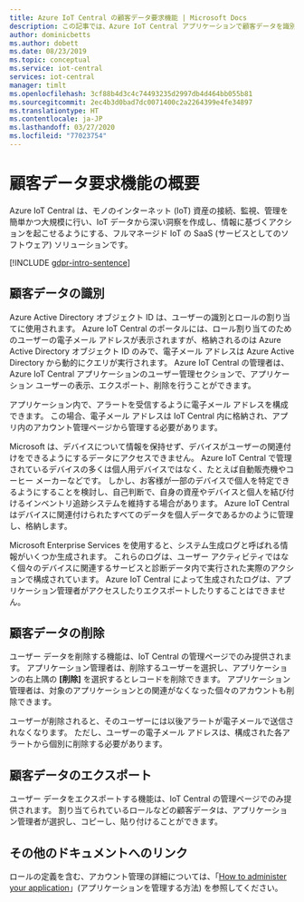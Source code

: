 ```yaml
---
title: Azure IoT Central の顧客データ要求機能 | Microsoft Docs
description: この記事では、Azure IoT Central アプリケーションで顧客データを識別、削除、およびエクスポートする方法について説明します。
author: dominicbetts
ms.author: dobett
ms.date: 08/23/2019
ms.topic: conceptual
ms.service: iot-central
services: iot-central
manager: timlt
ms.openlocfilehash: 3cf88b4d3c4c74493235d2997db4d464bb055b81
ms.sourcegitcommit: 2ec4b3d0bad7dc0071400c2a2264399e4fe34897
ms.translationtype: HT
ms.contentlocale: ja-JP
ms.lasthandoff: 03/27/2020
ms.locfileid: "77023754"
---
```

# <a name="summary-of-customer-data-request-features"></a>顧客データ要求機能の概要

Azure IoT Central は、モノのインターネット (IoT) 資産の接続、監視、管理を簡単かつ大規模に行い、IoT データから深い洞察を作成し、情報に基づくアクションを起こせるようにする、フルマネージド IoT の SaaS (サービスとしてのソフトウェア) ソリューションです。

[!INCLUDE [gdpr-intro-sentence](../../../includes/gdpr-intro-sentence.md)]

## <a name="identifying-customer-data"></a>顧客データの識別

Azure Active Directory オブジェクト ID は、ユーザーの識別とロールの割り当てに使用されます。 Azure IoT Central のポータルには、ロール割り当てのためのユーザーの電子メール アドレスが表示されますが、格納されるのは Azure Active Directory オブジェクト ID のみで、電子メール アドレスは Azure Active Directory から動的にクエリが実行されます。 Azure IoT Central の管理者は、Azure IoT Central アプリケーションのユーザー管理セクションで、アプリケーション ユーザーの表示、エクスポート、削除を行うことができます。

アプリケーション内で、アラートを受信するように電子メール アドレスを構成できます。 この場合、電子メール アドレスは IoT Central 内に格納され、アプリ内のアカウント管理ページから管理する必要があります。

Microsoft は、デバイスについて情報を保持せず、デバイスがユーザーの関連付けをできるようにするデータにアクセスできません。 Azure IoT Central で管理されているデバイスの多くは個人用デバイスではなく、たとえば自動販売機やコーヒー メーカーなどです。 しかし、お客様が一部のデバイスで個人を特定できるようにすることを検討し、自己判断で、自身の資産やデバイスと個人を結び付けるインベントリ追跡システムを維持する場合があります。 Azure IoT Central はデバイスに関連付けられたすべてのデータを個人データであるかのように管理し、格納します。

Microsoft Enterprise Services を使用すると、システム生成ログと呼ばれる情報がいくつか生成されます。 これらのログは、ユーザー アクティビティではなく個々のデバイスに関連するサービスと診断データ内で実行された実際のアクションで構成されています。 Azure IoT Central によって生成されたログは、アプリケーション管理者がアクセスしたりエクスポートしたりすることはできません。

## <a name="deleting-customer-data"></a>顧客データの削除

ユーザー データを削除する機能は、IoT Central の管理ページでのみ提供されます。 アプリケーション管理者は、削除するユーザーを選択し、アプリケーションの右上隅の **[削除]** を選択するとレコードを削除できます。 アプリケーション管理者は、対象のアプリケーションとの関連がなくなった個々のアカウントも削除できます。

ユーザーが削除されると、そのユーザーには以後アラートが電子メールで送信されなくなります。 ただし、ユーザーの電子メール アドレスは、構成された各アラートから個別に削除する必要があります。

## <a name="exporting-customer-data"></a>顧客データのエクスポート

ユーザー データをエクスポートする機能は、IoT Central の管理ページでのみ提供されます。 割り当てられているロールなどの顧客データは、アプリケーション管理者が選択し、コピーし、貼り付けることができます。

## <a name="links-to-additional-documentation"></a>その他のドキュメントへのリンク

ロールの定義を含む、アカウント管理の詳細については、「[How to administer your application](howto-administer.md)」(アプリケーションを管理する方法) を参照してください。
